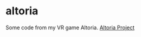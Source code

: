 # altoria
Some code from my VR game Altoria.
[Altoria Project](http://www.ericzs.com/project/altoria)